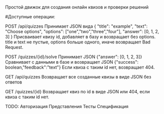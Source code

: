 Простой движок для создания онлайн квизов и проверки решений

#Доступные операции:

POST
/api/quizzes
Принимает JSON вида
{
  "title": "example",
  "text": "Choose options",
  "options": ["one","two","three","four"],
  "answer": [0, 1, 2, 3]
}
Присваивает квизу id, добавляет в базу и возвращает без options.
title и text не пустые, options больше одного, иначе возвращает Bad Request.

POST /quizzes/{id}/solve
Принимает JSON {"answer": [0, 1, 2, 3]}
Сравнивает с данными в базе и возвращает JSON
{"success": boolean,"feedback":"text"}
Если квиза с таким id нет, возвращает 404.

GET
/api/quizzes
Возвращает все созданные квизы в виде JSON без ответов

GET
/quizzes/{id}
Возвращает квиз по id в виде JSON или 404, если квиза с таким id нет.

TODO:
Авторизация
Представления
Тесты
Спецификация
